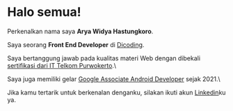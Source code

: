 # Halo semua! 

Perkenalkan nama saya **Arya Widya Hastungkoro**.

Saya seorang **Front End Developer** di [Dicoding](https://www.dicoding.com/).

Saya bertanggung jawab pada kualitas materi Web dengan dibekali [sertifikasi dari IT Telkom Purwokerto](https://www.coursera.org/account/accomplishments/specialization/CLKJD8XBXJ3M).\

Saya juga memiliki gelar [Google Associate Android Developer](https://www.credential.net/h5deoi5h) sejak 2021.\

Jika kamu tertarik untuk berkenalan denganku, silakan ikuti akun [Linkedin](https://www.linkedin.com/in/gilang-adhan/)ku ya.
